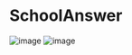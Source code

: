 # SchoolAnswer
![image](https://github.com/chenzquan/SchoolAnswer/blob/master/%E7%99%BB%E5%BD%95.gif%7CimageView2/2/w/300)
![image](https://github.com/chenzquan/SchoolAnswer/blob/master/%E8%BF%90%E8%A1%8C.gif%7CimageView2/2/w/300)
